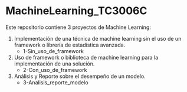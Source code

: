 # MachineLearning_TC3006C

Este repositorio contiene 3 proyectos de Machine Learning:

1) Implementación de una técnica de machine learning sin el uso de un framework o librería de estadística avanzada.
    - 1-Sin_uso_de_framework
2) Uso de framework o biblioteca de machine learning para la implementación de una solución.
    - 2-Con_uso_de_framework
3) Análisis y Reporte sobre el desempeño de un modelo.
    - 3-Analisis_reporte_modelo
